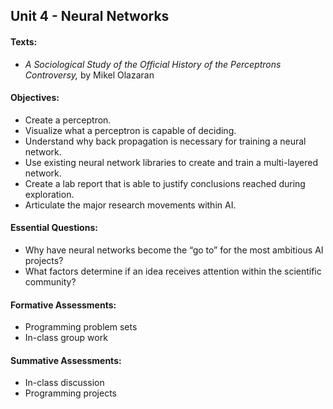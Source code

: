 ## Unit 4 - Neural Networks

#### Texts:

- *A Sociological Study of the Official History of the Perceptrons Controversy,*
  by Mikel Olazaran

#### Objectives:

- Create a perceptron.
- Visualize what a perceptron is capable of deciding.
- Understand why back propagation is necessary for training a neural network.
- Use existing neural network libraries to create and train a multi-layered network.
- Create a lab report that is able to justify conclusions reached during exploration.
- Articulate the major research movements within AI.

#### Essential Questions:

- Why have neural networks become the “go to” for the most ambitious AI projects?
- What factors determine if an idea receives attention within the scientific community?

#### Formative Assessments:

- Programming problem sets
- In-class group work

#### Summative Assessments:

- In-class discussion
- Programming projects
